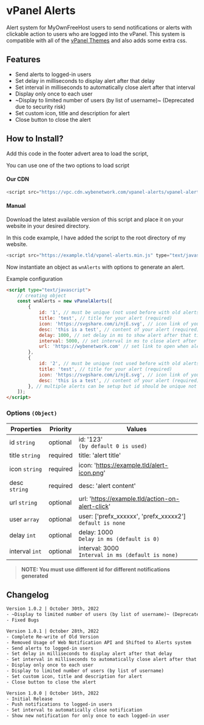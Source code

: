 # vPanel Alerts
Alert system for MyOwnFreeHost users to send notifications or alerts with clickable action to users who are logged into the vPanel. This system is compatible with all of the [vPanel Themes](https://github.com/WybeNetwork/VistaPanel-Themes) and also adds some extra css.

## Features
- Send alerts to logged-in users
- Set delay in milliseconds to display alert after that delay
- Set interval in milliseconds to automatically close alert after that interval
- Display only once to each user
- ~Display to limited number of users (by list of username)~ (Deprecated due to security risk)
- Set custom icon, title and description for alert
- Close button to close the alert

## How to Install?
Add this code in the footer advert area to load the script,

You can use one of the two options to load script

#### Our CDN
```js
<script src="https://vpc.cdn.wybenetwork.com/vpanel-alerts/vpanel-alerts.min.js" type="text/javascript"></script>
```
#### Manual
Download the latest available version of this script and place it on your website in your desired directory.

In this code example, I have added the script to the root directory of my website.
```js
<script src="https://example.tld/vpanel-alerts.min.js" type="text/javascript"></script>
```
Now instantiate an object as `wnAlerts` with options to generate an alert.

Example configuration
```html
<script type="text/javascript">
    // creating object
    const wnAlerts = new vPanelAlerts([
        {
            id: '1', // must be unique (not used before with old alerts)
            title: 'test', // title for your alert (required)
            icon: 'https://svgshare.com/i/njE.svg', // icon link of your alert (required)
            desc: 'this is a test', // content of your alert (required)
            delay: 1000, // set delay in ms to show alert after that time (optional)
            interval: 5000, // set interval in ms to close alert after that time (optional)
            url: 'https://wybenetwork.com' // set link to open when alert is clicked (optional)
        },
        {
            id: '2', // must be unique (not used before with old alerts)
            title: 'test', // title for your alert (required)
            icon: 'https://svgshare.com/i/njE.svg', // icon link of your alert (required)
            desc: 'this is a test', // content of your alert (required)
        }, // multiple alerts can be setup but id should be unique not used before with any alert
    ]);
</script>
```
### Options `(Object)`
| Properties 	    | Priority 	 | Values 	                                                      |
|-----------------|------------|---------------------------------------------------------------|
| id `string`     | optional   | id: '123' <br>`(by default 0 is used)`                        |
| title `string`	 | required	  | title: 'alert title'	                                         |
| icon `string`	  | required	  | icon: 'https://example.tld/alert-icon.png'	                   |
| desc	 `string`  | required	  | desc: 'alert content'	                                        |
| url `string`	   | optional	  | url: 'https://example.tld/action-on-alert-click'	             |
| user `array`	   | optional	  | user: ['prefx_xxxxxx', 'prefx_xxxxx2'] <br> `default is none`	 |
| delay `int`	    | optional	  | delay: 1000 <br> ```Delay in ms (default is 0)```	            |
| interval `int`	 | optional	  | interval: 3000 <br> ```Interval in ms (default is none)``` 	  |

> **NOTE: You must use different id for different notifications generated**

## Changelog
```html
Version 1.0.2 | October 30th, 2022
- ~Display to limited number of users (by list of username)~ (Deprecated due to security risk)
- Fixed Bugs
```

```html
Version 1.0.1 | October 28th, 2022
- Complete Re-write of Old Version
- Removed Usage of Web Notification API and Shifted to Alerts system
- Send alerts to logged-in users
- Set delay in milliseconds to display alert after that delay
- Set interval in milliseconds to automatically close alert after that interval
- Display only once to each user
- Display to limited number of users (by list of username)
- Set custom icon, title and description for alert
- Close button to close the alert
```
```html
Version 1.0.0 | October 16th, 2022
- Initial Release
- Push notifications to logged-in users
- Set interval to automatically close notification
- Show new notification for only once to each logged-in user
```